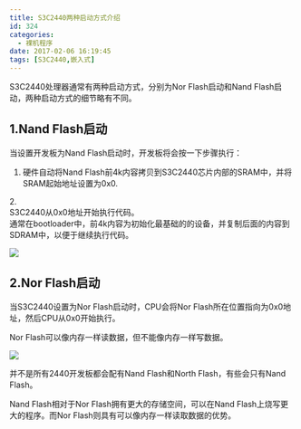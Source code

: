 ```yaml
---
title: S3C2440两种启动方式介绍
id: 324
categories:
  - 裸机程序
date: 2017-02-06 16:19:45
tags: [S3C2440,嵌入式]
---
```


S3C2440处理器通常有两种启动方式，分别为Nor Flash启动和Nand Flash启动，两种启动方式的细节略有不同。

## 1.Nand Flash启动

当设置开发板为Nand Flash启动时，开发板将会按一下步骤执行：

1.  <section class="135brush" data-style="color: rgb(51, 51, 51); font-size: 1em; line-height: 1.75em; word-break: break-all; word-wrap: break-word; text-align: justify;">硬件自动将Nand Flash前4k内容拷贝到S3C2440芯片内部的SRAM中，并将SRAM起始地址设置为0x0.

</section>
2.  <section class="135brush" data-style="color: rgb(51, 51, 51); font-size: 1em; line-height: 1.75em; word-break: break-all; word-wrap: break-word; text-align: justify;">S3C2440从0x0地址开始执行代码。

</section>
通常在bootloader中，前4k内容为初始化最基础的的设备，并复制后面的内容到SDRAM中，以便于继续执行代码。

![](http://www.atime.net.cn/blog/wp-content/uploads/2017/02/无标题-300x225.png)

## 2.Nor Flash启动

当S3C2440设置为Nor Flash启动时，CPU会将Nor Flash所在位置指向为0x0地址，然后CPU从0x0开始执行。

Nor Flash可以像内存一样读数据，但不能像内存一样写数据。

![](http://www.atime.net.cn/blog/wp-content/uploads/2017/02/无标题-1-300x225.png)

并不是所有2440开发板都会配有Nand Flash和North Flash，有些会只有Nand Flash。

Nand Flash相对于Nor Flash拥有更大的存储空间，可以在Nand Flash上烧写更大的程序。而Nor Flash则具有可以像内存一样读取数据的优势。